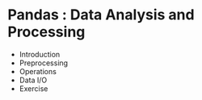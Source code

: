 # Pandas : Data Analysis and Processing 

- Introduction
- Preprocessing
- Operations
- Data I/O
- Exercise